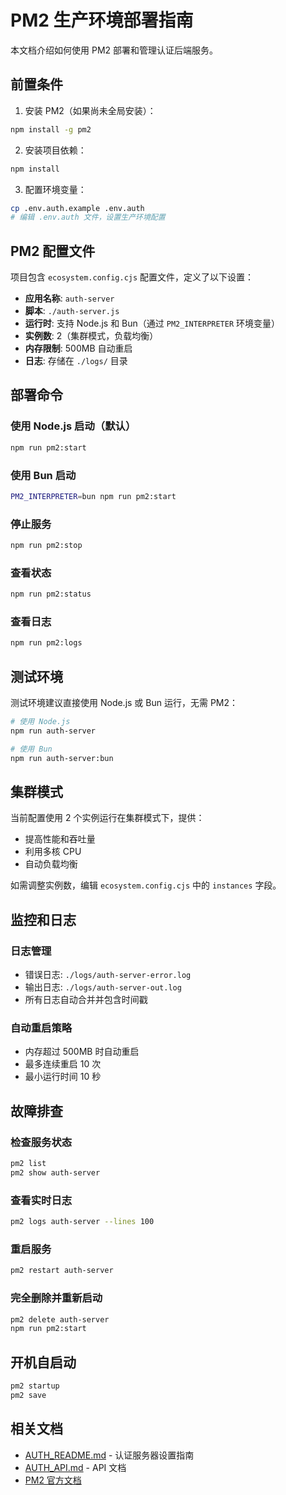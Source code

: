 # PM2 生产环境部署指南

本文档介绍如何使用 PM2 部署和管理认证后端服务。

## 前置条件

1. 安装 PM2（如果尚未全局安装）：
```bash
npm install -g pm2
```

2. 安装项目依赖：
```bash
npm install
```

3. 配置环境变量：
```bash
cp .env.auth.example .env.auth
# 编辑 .env.auth 文件，设置生产环境配置
```

## PM2 配置文件

项目包含 `ecosystem.config.cjs` 配置文件，定义了以下设置：

- **应用名称**: `auth-server`
- **脚本**: `./auth-server.js`
- **运行时**: 支持 Node.js 和 Bun（通过 `PM2_INTERPRETER` 环境变量）
- **实例数**: 2（集群模式，负载均衡）
- **内存限制**: 500MB 自动重启
- **日志**: 存储在 `./logs/` 目录

## 部署命令

### 使用 Node.js 启动（默认）
```bash
npm run pm2:start
```

### 使用 Bun 启动
```bash
PM2_INTERPRETER=bun npm run pm2:start
```

### 停止服务
```bash
npm run pm2:stop
```

### 查看状态
```bash
npm run pm2:status
```

### 查看日志
```bash
npm run pm2:logs
```

## 测试环境

测试环境建议直接使用 Node.js 或 Bun 运行，无需 PM2：

```bash
# 使用 Node.js
npm run auth-server

# 使用 Bun
npm run auth-server:bun
```

## 集群模式

当前配置使用 2 个实例运行在集群模式下，提供：
- 提高性能和吞吐量
- 利用多核 CPU
- 自动负载均衡

如需调整实例数，编辑 `ecosystem.config.cjs` 中的 `instances` 字段。

## 监控和日志

### 日志管理
- 错误日志: `./logs/auth-server-error.log`
- 输出日志: `./logs/auth-server-out.log`
- 所有日志自动合并并包含时间戳

### 自动重启策略
- 内存超过 500MB 时自动重启
- 最多连续重启 10 次
- 最小运行时间 10 秒

## 故障排查

### 检查服务状态
```bash
pm2 list
pm2 show auth-server
```

### 查看实时日志
```bash
pm2 logs auth-server --lines 100
```

### 重启服务
```bash
pm2 restart auth-server
```

### 完全删除并重新启动
```bash
pm2 delete auth-server
npm run pm2:start
```

## 开机自启动

```bash
pm2 startup
pm2 save
```

## 相关文档

- [AUTH_README.md](./AUTH_README.md) - 认证服务器设置指南
- [AUTH_API.md](./AUTH_API.md) - API 文档
- [PM2 官方文档](https://pm2.keymetrics.io/docs/usage/quick-start/)

